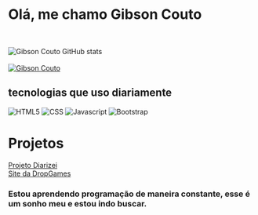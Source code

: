 # Olá, me chamo Gibson Couto
<br>

![Gibson Couto GitHub stats](https://github-readme-stats.vercel.app/api?username=guibzeradev&show_icons=true&theme=radical) <br> <br>
[![Gibson Couto](https://github-readme-stats.vercel.app/api/top-langs/?username=guibzeradev&layout=compact)](https://github.com/anuraghazra/github-readme-stats)

## tecnologias que uso diariamente

 <div style="display: inline-block">
    <img src="https://img.shields.io/badge/HTML5-E34F26?style=for-the-badge&logo=html5&logoColor=white" alt="HTML5">
 </div>

 <div style="display: inline-block">
    <img src="https://img.shields.io/badge/CSS-239120?&style=for-the-badge&logo=css3&logoColor=white" alt="CSS">
 </div>

 <div style="display: inline-block">
    <img src="https://img.shields.io/badge/JavaScript-F7DF1E?style=for-the-badge&logo=javascript&logoColor=black" alt="Javascript">
 </div>
 <div style="display: inline-block">
    <img src="https://img.shields.io/badge/Bootstrap-563D7C?style=for-the-badge&logo=bootstrap&logoColor=white" alt="Bootstrap">
 </div>
 
 # Projetos
 
<a href="https://guibzeradev.github.io/projeto-diarizei/">Projeto Diarizei</a> <br>
<a href="https://guibzeradev.github.io/dropgames-site/">Site da DropGames</a> <br>

### Estou aprendendo programação de maneira constante, esse é um sonho meu e estou indo buscar.
